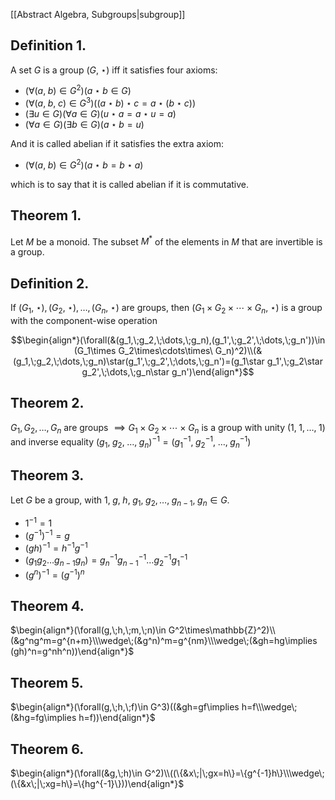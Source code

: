 [[Abstract Algebra, Subgroups|subgroup]]

## Definition 1.

A set $G$ is a group $(G,\;\star)$ iff it satisfies four axioms:

- $(\forall(a,\;b)\in G^2)(a\star b\in G)$
- $(\forall(a,\;b,\;c)\in G^3)((a\star b)\star c=a\star(b\star c))$
- $(\exists u\in G)(\forall a\in G)(u\star a=a\star u=a)$
- $(\forall a\in G)(\exists b\in G)(a\star b=u)$

And it is called abelian if it satisfies the extra axiom:

- $(\forall(a,\;b)\in G^2)(a\star b=b\star a)$

which is to say that it is called abelian if it is commutative.

## Theorem 1.

Let $M$ be a monoid. The subset $M^*$ of the elements in $M$ that are invertible is a group.

## Definition 2.

If $(G_1,\;\star),(G_2,\;\star),\dots,(G_n,\;\star)$ are groups, then $(G_1\times G_2\times\cdots\times G_n,\;\star)$ is a group with the component-wise operation

$$\begin{align*}(\forall(&(g_1,\;g_2,\;\dots,\;g_n),(g_1',\;g_2',\;\dots,\;g_n'))\in (G_1\times G_2\times\cdots\times\ G_n)^2)\\(&(g_1,\;g_2,\;\dots,\;g_n)\star(g_1',\;g_2',\;\dots,\;g_n')=(g_1\star g_1',\;g_2\star g_2',\;\dots,\;g_n\star g_n')\end{align*}$$


## Theorem 2.

$G_1,G_2,\dots,G_n$ are groups $\implies G_1\times G_2\times\cdots\times G_n$ is a group with unity $(1,\;1,\dots,\;1)$ and inverse equality $(g_1,\;g_2,\;\dots,\;g_n)^{-1}=(g_1^{-1},\;g_2^{-1},\;\dots,\;g_n^{-1})$

## Theorem 3.

Let $G$ be a group, with $1,\;g,\;h,\;g_1,\;g_2,\dots,\;g_{n-1},\;g_n\in G$.

- $1^{-1}=1$
- $(g^{-1})^{-1}=g$
- $(gh)^{-1}=h^{-1}g^{-1}$
- $(g_1g_2\dots g_{n-1}g_n)=g_n^{-1}g_{n-1}^{-1}\dots g_2^{-1}g_1^{-1}$
- $(g^n)^{-1}=(g^{-1})^n$

## Theorem 4.

$\begin{align*}(\forall(g,\;h,\;m,\;n)\in G^2\times\mathbb{Z}^2)\\(&g^ng^m=g^{n+m}\\\wedge\;(&g^n)^m=g^{nm}\\\wedge\;(&gh=hg\implies (gh)^n=g^nh^n))\end{align*}$

## Theorem 5.

$\begin{align*}(\forall(g,\;h,\;f)\in G^3)((&gh=gf\implies h=f\\\wedge\;(&hg=fg\implies h=f))\end{align*}$

## Theorem 6.

$\begin{align*}(\forall(&g,\;h)\in G^2)\\((\{&x\;|\;gx=h\}=\{g^{-1}h\}\\\wedge\;(\{&x\;|\;xg=h\}=\{hg^{-1}\}))\end{align*}$
